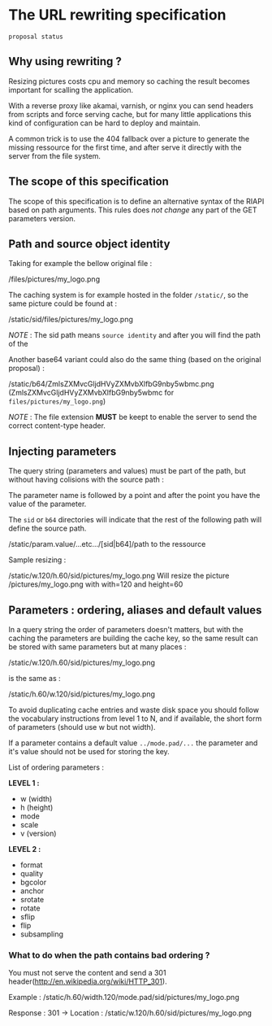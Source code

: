 # The URL rewriting specification
`proposal status`

## Why using rewriting ?

Resizing pictures costs cpu and memory so caching the result becomes important for scalling the application. 

With a reverse proxy like akamai, varnish, or nginx you can send headers from scripts and force serving cache, but
for many little applications this kind of configuration can be hard to deploy and maintain.

A common trick is to use the 404 fallback over a picture to generate the missing ressource for the first time,
and after serve it directly with the server from the file system.

## The scope of this specification

The scope of this specification is to define an alternative syntax of the RIAPI based on path arguments. This rules
does *not change* any part of the GET parameters version.

## Path and source object identity

Taking for example the bellow original file :

/files/pictures/my_logo.png

The caching system is for example hosted in the folder `/static/`, so the same picture could be found at :

/static/sid/files/pictures/my_logo.png

*NOTE* : The sid path means `source identity` and after you will find the path of the 

Another base64 variant could also do the same thing (based on the original proposal) :

/static/b64/ZmlsZXMvcGljdHVyZXMvbXlfbG9nby5wbmc.png
(ZmlsZXMvcGljdHVyZXMvbXlfbG9nby5wbmc for `files/pictures/my_logo.png`)

*NOTE* : The file extension **MUST** be keept to enable the server to send the correct content-type header.

## Injecting parameters

The query string (parameters and values) must be part of the path, but without having colisions with the source path :

The parameter name is followed by a point and after the point you have the value of the parameter.

The `sid` or `b64` directories will indicate that the rest of the following path will define the source path. 

/static/param.value/...etc.../[sid|b64]/path to the ressource

Sample resizing :

/static/w.120/h.60/sid/pictures/my_logo.png
Will resize the picture /pictures/my_logo.png with with=120 and height=60

## Parameters : ordering, aliases and default values

In a query string the order of parameters doesn't matters, but with the caching the parameters are building the 
cache key, so the same result can be stored with same parameters but at many places :

/static/w.120/h.60/sid/pictures/my_logo.png

is the same as :

/static/h.60/w.120/sid/pictures/my_logo.png

To avoid duplicating cache entries and waste disk space you should follow the vocabulary instructions from 
level 1 to N, and if available, the short form of parameters (should use w but not width).

If a parameter contains a default value `../mode.pad/...` the parameter and it's value should not be 
used for storing the key.

List of ordering parameters :

**LEVEL 1 :** 

  * w (width)
  * h (height)
  * mode
  * scale
  * v (version)

**LEVEL 2 :**

  * format
  * quality
  * bgcolor
  * anchor
  * srotate
  * rotate
  * sflip
  * flip
  * subsampling

### What to do when the path contains bad ordering ?

You must not serve the content and send a 301 header(http://en.wikipedia.org/wiki/HTTP_301).

Example :
/static/h.60/width.120/mode.pad/sid/pictures/my_logo.png

Response : 
301 -> Location : /static/w.120/h.60/sid/pictures/my_logo.png






